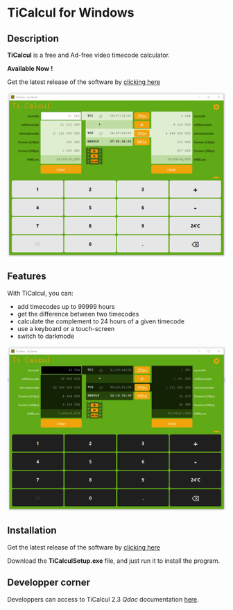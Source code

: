 # TiCalcul for Windows

## Description

**TiCalcul** is a free and Ad-free video timecode calculator.

**Available Now !**

Get the latest release of the software by [clicking here](https://github.com/Sphinkie/TiCalcul/releases/latest/download/TiCalculSetup.exe)

![Screenshot](./images/screenshot.png)

## Features

With TiCalcul, you can:

* add timecodes up to 99999 hours
* get the difference between two timecodes
* calculate the complement to 24 hours of a given timecode
* use a keyboard or a touch-screen
* switch to darkmode

![Screenshot](./images/DarkMode.png)

## Installation

Get the latest release of the software by [clicking here](https://github.com/Sphinkie/TiCalcul/releases/latest/download/TiCalculSetup.exe)

Download the **TiCalculSetup.exe** file, and just run it to install the program.

## Developper corner

Developpers can access to TiCalcul 2.3 *Qdoc* documentation [here](https://sphinkie.github.io/TiCalcul/qdoc/html/ticalcul-module.html).



